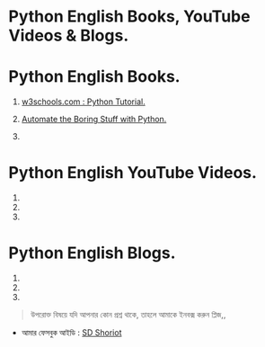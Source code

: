 # Python English Books, YouTube Videos & Blogs.


# Python English Books.


1. [w3schools.com : Python Tutorial.](https://www.w3schools.com/python/default.asp)

2. [Automate the Boring Stuff with Python.](https://automatetheboringstuff.com/)

3. 


# Python English YouTube Videos.


1. 

2.

3. 


# Python English Blogs.


1.

2.

3. 


> উপরোক্ত বিষয়ে যদি আপনার কোন প্রশ্ন থাকে, তাহলে আমাকে ইনবক্স করুন প্লিজ,,

* আমার ফেসবুক আইডি :  [SD Shoriot](https://www.facebook.com/shoriot)